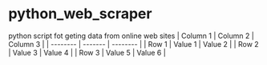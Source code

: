 # python_web_scraper
python script fot geting data from online web sites
| Column 1 | Column 2 | Column 3 |
| -------- | ------- | -------- |
| Row 1    | Value 1  | Value 2  |
| Row 2    | Value 3  | Value 4  |
| Row 3    | Value 5  | Value 6  |